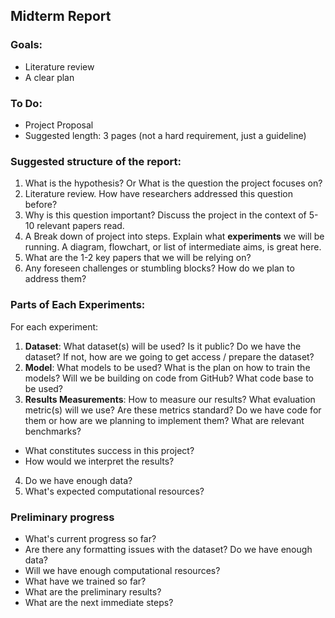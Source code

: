 ## Midterm Report

### Goals:

- Literature review
- A clear plan

### To Do:

- Project Proposal
- Suggested length: 3 pages (not a hard requirement, just a guideline)

### Suggested structure of the report:

1. What is the hypothesis? Or What is the question the project focuses on?
2. Literature review. How have researchers addressed this question before?
3. Why is this question important? Discuss the project in the context of 5-10 relevant papers read.
4. A Break down of project into steps. Explain what **experiments** we will be
running. A diagram, flowchart, or list of intermediate aims, is great here.
5. What are the 1-2 key papers that we will be relying on?
6. Any foreseen challenges or stumbling blocks? How do we plan to address them?

### Parts of Each Experiments: 

For each experiment:

1. **Dataset**: What dataset(s) will be used? Is it public? Do we have the dataset? If not, how are we going to get access / prepare the dataset?
2. **Model**:  What models to be used? What is the plan on how to train the models? Will we be building on code from GitHub? What code base to be used?
3. **Results Measurements**: How to measure our results? What evaluation metric(s) will we use? Are these metrics standard? Do we have code for them or how are we planning to implement them? What are relevant benchmarks?
  - What constitutes success in this project?
  - How would we interpret the results?
4. Do we have enough data? 
5. What's expected computational resources? 


### Preliminary progress

- What's current progress so far?
- Are there any formatting issues with the dataset? Do we have enough data?
- Will we have enough computational resources?
- What have we trained so far?
- What are the preliminary results?
- What are the next immediate steps?
